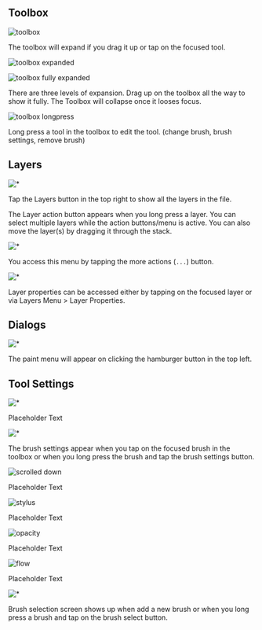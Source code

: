 
## Toolbox
![toolbox](images/Toolbox.png)

The toolbox will expand if you drag it up or tap on the focused tool.

![toolbox expanded](images/Toolbox%20Expanded.png)

![toolbox fully expanded](images/Toolbox%20Fully%20Expanded.png)

There are three levels of expansion. Drag up on the toolbox all the way to show it fully. The Toolbox will collapse once it looses focus.

![toolbox longpress](images/Toolbox_Long_Press.png)

Long press a tool in the toolbox to edit the tool. (change brush, brush settings, remove brush)

## Layers

![*](images/Layers.png)

Tap the Layers button in the top right to show all the layers in the file.

The Layer action button appears when you long press a layer.
You can select multiple layers while the action buttons/menu is active.
You can also move the layer(s) by dragging it through the stack.

![*](images/Layers%20Menu.png)

You access this menu by tapping the more actions (`...`) button.

![*](images/Layer%20Properties.png)

Layer properties can be accessed either by tapping on the focused layer or via Layers Menu > Layer Properties.

## Dialogs
![*](images/Paint%20Menu.png)

The paint menu will appear on clicking the hamburger button in the top left.


## Tool Settings
![*](images/Pixel%20Brush%20Settings.png)

Placeholder Text

![*](images/General%20Settings.png)

The brush settings appear when you tap on the focused brush in the toolbox or when you long press the brush and tap the brush settings button.

![scrolled down](./images/General%20Settings%20-%20Regular.png)

Placeholder Text

![stylus](./images/Stylus%20Settings.png)

Placeholder Text

![opacity](./images/Stylus%20Settings%20-%20Opacity.png)

Placeholder Text

![flow](./images/Stylus%20Settings%20-%20Flow.png)

Placeholder Text

![*](images/Brush%20Selection.png)

Brush selection screen shows up when add a new brush or when you long press a brush and tap on the brush select button.